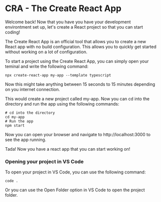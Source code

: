 # CRA - The Create React App

Welcome back! Now that you have you have your development environtment set up, let's create a React project so that you can start coding!

The Create React App is an official tool that allows you to create a new React app with no build configuration. This allows you to quickly get started without working on a lot of configuration.

To start a project using the Create React App, you can simply open your teminal and write the following command:

    npx create-react-app my-app --template typescript

Now this might take anything between 15 seconds to 15 minutes depending on you internet connection.

This would create a new project called my-app. Now you can cd into the directory and run the app using the following commands:

    # cd into the directory
    cd my-app
    # Run the app
    npm start

Now you can open your browser and navigate to http://localhost:3000 to see the app running.

Tada! Now you have a react app that you can start working on!

### Opening your project in VS Code

To open your project in VS Code, you can use the following command:
    
    code .

Or you can use the Open Folder option in VS Code to open the project folder.